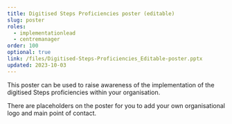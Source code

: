 ```yaml
---
title: Digitised Steps Proficiencies poster (editable)
slug: poster
roles:
  - implementationlead
  - centremanager
order: 100
optional: true
link: /files/Digitised-Steps-Proficiencies_Editable-poster.pptx
updated: 2023-10-03
---
```

This poster can be used to raise awareness of the implementation of the digitised Steps proficiencies within your organisation.

There are placeholders on the poster for you to add your own organisational logo and main point of contact.
